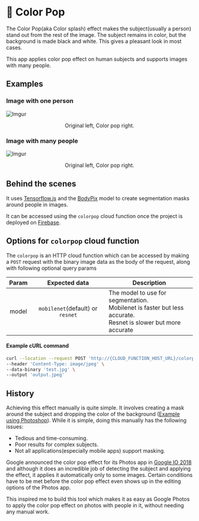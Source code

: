 # 🌈 Color Pop

The Color Pop(aka Color splash) effect makes the subject(usually a person) stand out from the rest of the image.
The subject remains in color, but the background is made black and white. This gives a pleasant look in most cases.

This app applies color pop effect on human subjects and supports images with many people.

## Examples
### Image with one person
![Imgur](https://i.imgur.com/e9f0avV.jpg)
<p align="center">
  Original left, Color pop right.
</p>

### Image with many people
![Imgur](https://i.imgur.com/BwbQ57L.jpg)
<p align="center">
  Original left, Color pop right.
</p>

## Behind the scenes
It uses [Tensorflow.js](https://www.tensorflow.org/js) and the
[BodyPix](https://github.com/tensorflow/tfjs-models/tree/master/body-pix) model to create segmentation masks
around people in images.

It can be accessed using the `colorpop` cloud function once the project is deployed on [Firebase](https://firebase.google.com).

## Options for `colorpop` cloud function
The `colorpop` is an HTTP cloud function which can be accessed by making a `POST` request with the binary image data
as the body of the request, along with following optional query params

| Param | Expected data                    | Description |
|:-----:|:--------------------------------:| ----------- |
| model | `mobilenet`(default) or `resnet` | The model to use for segmentation.<br>Mobilenet is faster but less accurate.<br>Resnet is slower but more accurate |

#### Example cURL command
```bash
curl --location --request POST 'http://{CLOUD_FUNCTION_HOST_URL}/colorpop?model=mobilenet' \
--header 'Content-Type: image/jpeg' \
--data-binary 'test.jpg' \
--output 'output.jpeg'
```

## History
Achieving this effect manually is quite simple. It involves creating a mask around the subject and dropping the color
of the background ([Example using Photoshop](https://www.youtube.com/watch?v=OuObv9Agdow)).
While it is simple, doing this manually has the following issues:
- Tedious and time-consuming.
- Poor results for complex subjects.
- Not all applications(especially mobile apps) support masking.

Google announced the color pop effect for its Photos app in [Google IO 2018](https://www.youtube.com/watch?v=xjPEnpLwMUU&feature=youtu.be&t=2m53s)
and although it does an incredible job of detecting the subject and applying the effect, it applies it automatically
only to some images. Certain conditions have to be met before the color pop effect even shows up in the editing options
of the Photos app.

This inspired me to build this tool which makes it as easy as Google Photos to apply the color pop effect
on photos with people in it, without needing any manual work.